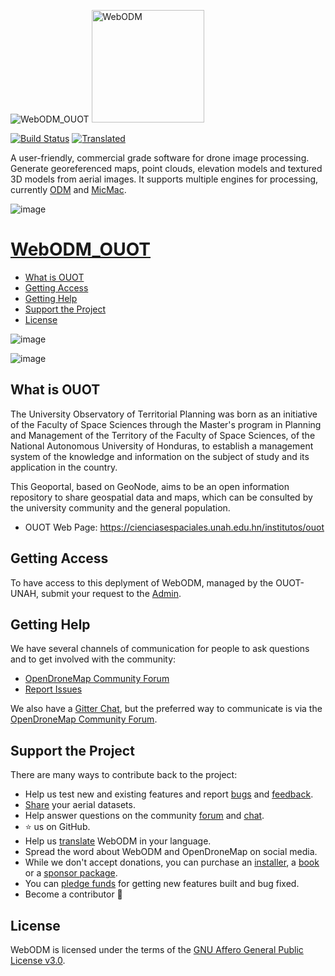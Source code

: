 ![WebODM_OUOT](https://geoportalouot.unah.edu.hn/uploaded/img/2021/08/Logos_Geoportal_web.png "OUOT")
<img alt="WebODM" src="https://user-images.githubusercontent.com/1951843/34074943-8f057c3c-e287-11e7-924d-3ccafa60c43a.png" width="180">

[![Build Status](https://travis-ci.org/OpenDroneMap/WebODM.svg?branch=master)](https://travis-ci.org/OpenDroneMap/WebODM) [![Translated](https://hosted.weblate.org/widgets/webodm/-/svg-badge.svg)](https://hosted.weblate.org/engage/webodm/)

A user-friendly, commercial grade software for drone image processing. Generate georeferenced maps, point clouds, elevation models and textured 3D models from aerial images. It supports multiple engines for processing, currently [ODM](https://github.com/OpenDroneMap/ODM) and [MicMac](https://github.com/dronemapper-io/NodeMICMAC/).

![image](https://user-images.githubusercontent.com/1951843/73680798-efc02680-468a-11ea-9ae5-55e51427c6f1.png)

# [WebODM_OUOT](https://webodm.unah.edu.hn/)

* [What is OUOT](#what-is-ouot)
* [Getting Access](#getting-access)
* [Getting Help](#getting-help)
* [Support the Project](#support-the-project)
* [License](#license)
 
![image](https://user-images.githubusercontent.com/1951843/73680589-8213fa80-468a-11ea-9225-442fdcc8b7c8.png)

![image](https://user-images.githubusercontent.com/1951843/73680632-97892480-468a-11ea-83a3-74139bf270cc.png)


## What is OUOT

The University Observatory of Territorial Planning was born as an initiative of the Faculty of Space Sciences through the Master's program in Planning and Management of the Territory of the Faculty of Space Sciences, of the National Autonomous University of Honduras, to establish a management system of the knowledge and information on the subject of study and its application in the country.

This Geoportal, based on GeoNode, aims to be an open information repository to share geospatial data and maps, which can be consulted by the university community and the general population.

- OUOT Web Page: https://cienciasespaciales.unah.edu.hn/institutos/ouot

## Getting Access

To have access to this deplyment of WebODM, managed by the OUOT-UNAH, submit your request to the [Admin](mailto:ouot@unah.edu.hn).

## Getting Help

We have several channels of communication for people to ask questions and to get involved with the community:

 - [OpenDroneMap Community Forum](http://community.opendronemap.org/c/webodm)
 - [Report Issues](https://github.com/OpenDroneMap/WebODM/issues)

We also have a [Gitter Chat](https://gitter.im/OpenDroneMap/web-development), but the preferred way to communicate is via the [OpenDroneMap Community Forum](http://community.opendronemap.org/c/webodm).

## Support the Project

There are many ways to contribute back to the project:

 - Help us test new and existing features and report [bugs](https://www.github.com/OpenDroneMap/WebODM/issues) and [feedback](http://community.opendronemap.org/c/webodm).
 - [Share](http://community.opendronemap.org/c/datasets) your aerial datasets.
 - Help answer questions on the community [forum](http://community.opendronemap.org/c/webodm) and [chat](https://gitter.im/OpenDroneMap/web-development).
 - ⭐️ us on GitHub.
 - Help us [translate](#translations) WebODM in your language.
 - Spread the word about WebODM and OpenDroneMap on social media.
 - While we don't accept donations, you can purchase an [installer](https://webodm.org/download#installer), a [book](https://odmbook.com/) or a [sponsor package](https://github.com/users/pierotofy/sponsorship).
 - You can [pledge funds](https://fund.webodm.org) for getting new features built and bug fixed.
 - Become a contributor 🤘

## License

WebODM is licensed under the terms of the [GNU Affero General Public License v3.0](https://github.com/OpenDroneMap/WebODM/blob/master/LICENSE.md).
